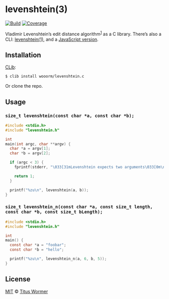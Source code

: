# levenshtein(3)

[![Build][build-badge]][build]
[![Coverage][coverage-badge]][coverage]

Vladimir Levenshtein’s edit distance algorithm<sup>[1][wiki]</sup> as a C library. There’s also a CLI: [levenshtein(1)][cli], and a [JavaScript version][js].

## Installation

[CLib][]:

```sh
$ clib install wooorm/levenshtein.c
```

Or clone the repo.

## Usage

### `size_t levenshtein(const char *a, const char *b);`

```c
#include <stdio.h>
#include "levenshtein.h"

int
main(int argc, char **argv) {
  char *a = argv[1];
  char *b = argv[2];

  if (argc < 3) {
    fprintf(stderr, "\033[31mLevenshtein expects two arguments\033[0m\n");

    return 1;
  }

  printf("%zu\n", levenshtein(a, b));
}
```

### `size_t levenshtein_n(const char *a, const size_t length, const char *b, const size_t bLength);`

``` c
#include <stdio.h>
#include "levenshtein.h"

int
main() {
  const char *a = "foobar";
  const char *b = "hello";

  printf("%zu\n", levenshtein_n(a, 6, b, 5));
}
```

## License

[MIT][] © [Titus Wormer][author]

[build-badge]: https://img.shields.io/travis/wooorm/levenshtein.c.svg

[build]: https://travis-ci.org/wooorm/levenshtein.c

[coverage-badge]: https://img.shields.io/coveralls/wooorm/levenshtein.c.svg

[coverage]: https://coveralls.io/github/wooorm/levenshtein.c

[wiki]: https://en.wikipedia.org/wiki/Levenshtein_distance

[cli]: https://github.com/wooorm/levenshtein

[js]: https://github.com/words/levenshtein-edit-distance

[mit]: license

[author]: https://wooorm.com

[clib]: https://github.com/clibs/clib
